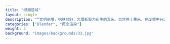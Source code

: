 ```yaml
---
title: "绿潮遗城"
layout: single
description: "“文明崩塌，钢铁倾斜，大厦断裂为新生的温床。自然卷土重来，在废墟中开出花海——这不是终结，而是另一种起点。”"
categories: ["Blender", "概念渲染"]
weight: 3
background: "images/backgrounds/33.jpg"
---
```

